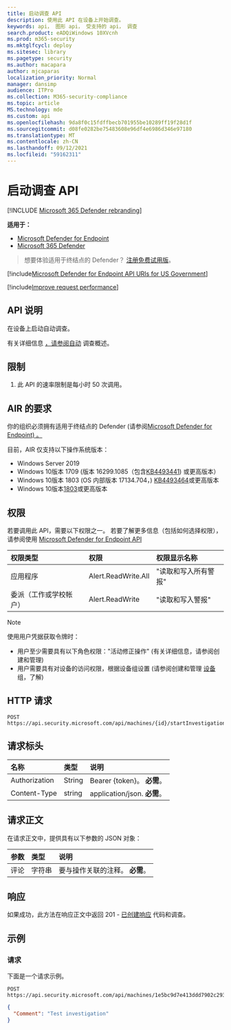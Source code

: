 ```yaml
---
title: 启动调查 API
description: 使用此 API 在设备上开始调查。
keywords: api， 图形 api， 受支持的 api， 调查
search.product: eADQiWindows 10XVcnh
ms.prod: m365-security
ms.mktglfcycl: deploy
ms.sitesec: library
ms.pagetype: security
ms.author: macapara
author: mjcaparas
localization_priority: Normal
manager: dansimp
audience: ITPro
ms.collection: M365-security-compliance
ms.topic: article
MS.technology: mde
ms.custom: api
ms.openlocfilehash: 9da8f0c15fdffbecb701955be10289ff19f28d1f
ms.sourcegitcommit: d08fe0282be75483608e96df4e6986d346e97180
ms.translationtype: MT
ms.contentlocale: zh-CN
ms.lasthandoff: 09/12/2021
ms.locfileid: "59162311"
---
```

# <a name="start-investigation-api"></a>启动调查 API

[!INCLUDE [Microsoft 365 Defender rebranding](../../includes/microsoft-defender.md)]

**适用于：**
- [Microsoft Defender for Endpoint](https://go.microsoft.com/fwlink/p/?linkid=2154037)
- [Microsoft 365 Defender](https://go.microsoft.com/fwlink/?linkid=2118804)

> 想要体验适用于终结点的 Defender？ [注册免费试用版](https://signup.microsoft.com/create-account/signup?products=7f379fee-c4f9-4278-b0a1-e4c8c2fcdf7e&ru=https://aka.ms/MDEp2OpenTrial?ocid=docs-wdatp-exposedapis-abovefoldlink)。

[!include[Microsoft Defender for Endpoint API URIs for US Government](../../includes/microsoft-defender-api-usgov.md)]

[!include[Improve request performance](../../includes/improve-request-performance.md)]

## <a name="api-description"></a>API 说明

在设备上启动自动调查。

有关详细信息 [，请参阅自动](automated-investigations.md) 调查概述。

## <a name="limitations"></a>限制

1. 此 API 的速率限制是每小时 50 次调用。

## <a name="requirements-for-air"></a>AIR 的要求

你的组织必须拥有适用于终结点的 Defender (请参阅[Microsoft Defender for Endpoint) 。](minimum-requirements.md)

目前，AIR 仅支持以下操作系统版本：

- Windows Server 2019
- Windows 10版本 1709 (版本 16299.1085（包含[KB4493441](https://support.microsoft.com/help/4493441/windows-10-update-kb4493441)) 或更高版本）
- Windows 10版本 1803 (OS 内部版本 17134.704，) [KB4493464](https://support.microsoft.com/help/4493464/windows-10-update-kb4493464)或更高版本
- Windows 10版本[1803](/windows/release-information/status-windows-10-1809-and-windows-server-2019)或更高版本

## <a name="permissions"></a>权限

若要调用此 API，需要以下权限之一。 若要了解更多信息（包括如何选择权限），请参阅使用 [Microsoft Defender for Endpoint API](apis-intro.md)

权限类型|权限|权限显示名称
:---|:---|:---
应用程序|Alert.ReadWrite.All|"读取和写入所有警报"
委派（工作或学校帐户）|Alert.ReadWrite|"读取和写入警报"

> [!NOTE]
> 使用用户凭据获取令牌时：
>
> - 用户至少需要具有以下角色权限："活动修正操作" (有关详细信息，请参阅创建和管理) [](user-roles.md)
> - 用户需要具有对设备的访问权限，根据设备组设置 (请参阅创建和管理 [设备](machine-groups.md) 组，了解) 

## <a name="http-request"></a>HTTP 请求

```http
POST https://api.security.microsoft.com/api/machines/{id}/startInvestigation
```

## <a name="request-headers"></a>请求标头

名称|类型|说明
:---|:---|:---
Authorization|String|Bearer {token}。 **必需**。
Content-Type|string|application/json. **必需**。

## <a name="request-body"></a>请求正文

在请求正文中，提供具有以下参数的 JSON 对象：

参数|类型|说明
:---|:---|:---
评论|字符串|要与操作关联的注释。 **必需**。

## <a name="response"></a>响应

如果成功，此方法在响应正文中返回 201 - [已创建响应](investigation.md) 代码和调查。

## <a name="example"></a>示例

### <a name="request"></a>请求

下面是一个请求示例。

```https
POST https://api.security.microsoft.com/api/machines/1e5bc9d7e413ddd7902c2932e418702b84d0cc07/startInvestigation
```

```json
{
  "Comment": "Test investigation"
}
```
